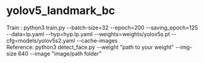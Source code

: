 # yolov5_landmark_bc
Train : python3 train.py --batch-size=32 --epoch=200 --saving_epoch=125 --data=lp.yaml --hyp=hyp.lp.yaml --weights=weights/yolov5s.pt --cfg=models/yolov5s2.yaml --cache-images </br>
Reference: python3 detect_face.py --weight "path to your weight" --img-size 640 --image "image/path folder"
